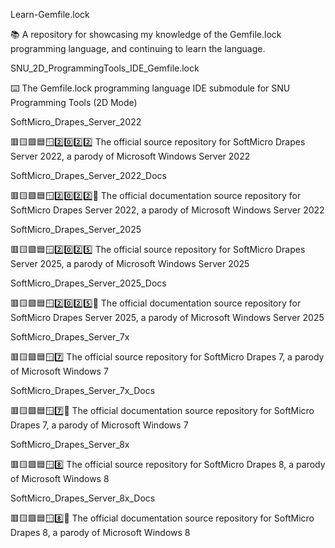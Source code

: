 
Learn-Gemfile.lock

📚️ A repository for showcasing my knowledge of the Gemfile.lock programming language, and continuing to learn the language. 

SNU_2D_ProgrammingTools_IDE_Gemfile.lock

⌨️ The Gemfile.lock programming language IDE submodule for SNU Programming Tools (2D Mode)

SoftMicro_Drapes_Server_2022

🟥️🟨️🟩️🟦️🪟️2️⃣️0️⃣️2️⃣️2️⃣️ The official source repository for SoftMicro Drapes Server 2022, a parody of Microsoft Windows Server 2022

SoftMicro_Drapes_Server_2022_Docs

🟥️🟨️🟩️🟦️🪟️2️⃣️0️⃣️2️⃣️2️⃣️📖️ The official documentation source repository for SoftMicro Drapes Server 2022, a parody of Microsoft Windows Server 2022

SoftMicro_Drapes_Server_2025

🟥️🟨️🟩️🟦️🪟️2️⃣️0️⃣️2️⃣️5️⃣️ The official source repository for SoftMicro Drapes Server 2025, a parody of Microsoft Windows Server 2025

SoftMicro_Drapes_Server_2025_Docs

🟥️🟨️🟩️🟦️🪟️2️⃣️0️⃣️2️⃣️5️⃣️📖️ The official documentation source repository for SoftMicro Drapes Server 2025, a parody of Microsoft Windows Server 2025

SoftMicro_Drapes_Server_7x

🟥️🟨️🟩️🟦️🪟️7️⃣️ The official source repository for SoftMicro Drapes 7, a parody of Microsoft Windows 7

SoftMicro_Drapes_Server_7x_Docs

🟥️🟨️🟩️🟦️🪟️7️⃣️📖️ The official documentation source repository for SoftMicro Drapes 7, a parody of Microsoft Windows 7

SoftMicro_Drapes_Server_8x

🟥️🟨️🟩️🟦️🪟️8️⃣️ The official source repository for SoftMicro Drapes 8, a parody of Microsoft Windows 8

SoftMicro_Drapes_Server_8x_Docs

🟥️🟨️🟩️🟦️🪟️8️⃣️📖️ The official documentation source repository for SoftMicro Drapes 8, a parody of Microsoft Windows 8

